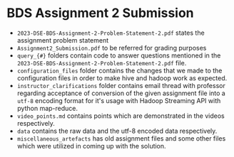 # BDS Assignment 2 Submission

- `2023-DSE-BDS-Assignment-2-Problem-Statement-2.pdf` states the assignment problem statement
- `Assignment2_Submission.pdf` to be referred for grading purposes
- `query_{#}` folders contain code to answer questions mentioned in the `2023-DSE-BDS-Assignment-2-Problem-Statement-2.pdf` file.
- `configuration_files` folder contains the changes that we made to the configuration files in order to make hive and hadoop work as expected.
- `instructor_clarifications` folder contains email thread with professor regarding acceptance of conversion of the given assignment file into a `utf-8` encoding format for it's usage with Hadoop Streaming API with python map-reduce.
- `video_points.md` contains points which are demonstrated in the videos respectively.
- `data` contains the raw data and the utf-8 encoded data respectively.
- `miscellaneous_artefacts` has old assignment files and some other files which were utilized in coming up with the solution.